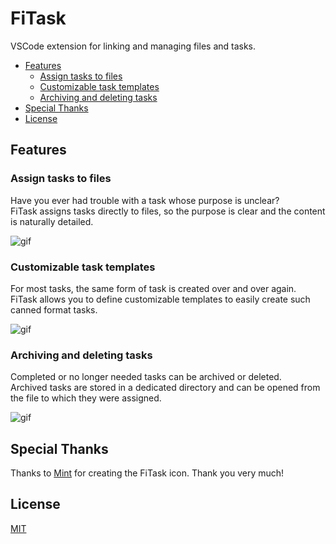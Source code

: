 # FiTask

VSCode extension for linking and managing files and tasks.

- [Features](#features)
  - [Assign tasks to files](#assign-tasks-to-files)
  - [Customizable task templates](#customizable-task-templates)
  - [Archiving and deleting tasks](#archiving-and-deleting-tasks)
- [Special Thanks](#special-thanks)
- [License](#license)

## Features

### Assign tasks to files
Have you ever had trouble with a task whose purpose is unclear?  
FiTask assigns tasks directly to files, so the purpose is clear and the content is naturally detailed.

![gif](images/newTask.gif)

### Customizable task templates
For most tasks, the same form of task is created over and over again.  
FiTask allows you to define customizable templates to easily create such canned format tasks.

![gif](images/taskTemplates.gif)

### Archiving and deleting tasks
Completed or no longer needed tasks can be archived or deleted.  
Archived tasks are stored in a dedicated directory and can be opened from the file to which they were assigned.

![gif](images/archivingAndDeleting.gif)

## Special Thanks
Thanks to [Mint](https://twitter.com/ShunjuMint) for creating the FiTask icon. Thank you very much!

## License
[MIT](LICENSE)

